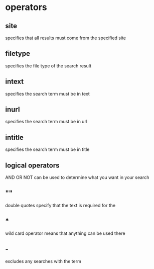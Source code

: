 # operators
## site
specifies that all results must come from the specified site
## filetype
specifies the file type of the search result
## intext
specifies the search term must be in text
## inurl
specifies the search term must be in url
## intitle
specifies the search term must be in title
## logical operators
AND OR NOT can be used to determine what you want in your search
## ""
double quotes specify that the text is required for the
## *
wild card operator means that anything can be used there
## -
excludes any searches with the term